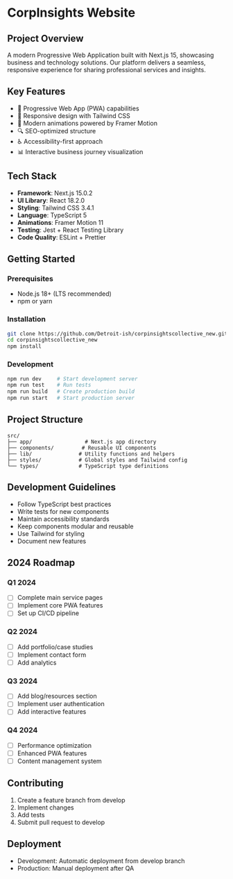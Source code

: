 # CorpInsights Website

## Project Overview
A modern Progressive Web Application built with Next.js 15, showcasing business and technology solutions. Our platform delivers a seamless, responsive experience for sharing professional services and insights.

## Key Features
- 📱 Progressive Web App (PWA) capabilities
- 🎨 Responsive design with Tailwind CSS
- 🚀 Modern animations powered by Framer Motion
- 🔍 SEO-optimized structure
- ♿ Accessibility-first approach
- 📊 Interactive business journey visualization

## Tech Stack
- **Framework**: Next.js 15.0.2
- **UI Library**: React 18.2.0
- **Styling**: Tailwind CSS 3.4.1
- **Language**: TypeScript 5
- **Animations**: Framer Motion 11
- **Testing**: Jest + React Testing Library
- **Code Quality**: ESLint + Prettier

## Getting Started

### Prerequisites
- Node.js 18+ (LTS recommended)
- npm or yarn

### Installation
```bash
git clone https://github.com/Detroit-ish/corpinsightscollective_new.git
cd corpinsightscollective_new
npm install
```

### Development
```bash
npm run dev     # Start development server
npm run test    # Run tests
npm run build   # Create production build
npm run start   # Start production server
```

## Project Structure
```
src/
├── app/                 # Next.js app directory
├── components/         # Reusable UI components
├── lib/               # Utility functions and helpers
├── styles/            # Global styles and Tailwind config
└── types/             # TypeScript type definitions
```

## Development Guidelines
- Follow TypeScript best practices
- Write tests for new components
- Maintain accessibility standards
- Keep components modular and reusable
- Use Tailwind for styling
- Document new features

## 2024 Roadmap
### Q1 2024
- [ ] Complete main service pages
- [ ] Implement core PWA features
- [ ] Set up CI/CD pipeline

### Q2 2024
- [ ] Add portfolio/case studies
- [ ] Implement contact form
- [ ] Add analytics

### Q3 2024
- [ ] Add blog/resources section
- [ ] Implement user authentication
- [ ] Add interactive features

### Q4 2024
- [ ] Performance optimization
- [ ] Enhanced PWA features
- [ ] Content management system

## Contributing
1. Create a feature branch from develop
2. Implement changes
3. Add tests
4. Submit pull request to develop

## Deployment
- Development: Automatic deployment from develop branch
- Production: Manual deployment after QA